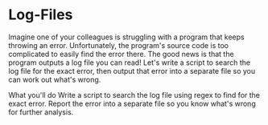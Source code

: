 # Log-Files

Imagine one of your colleagues is struggling with a program that keeps throwing an error. Unfortunately, the program's source code is too complicated to easily find the error there. The good news is that the program outputs a log file you can read! Let's write a script to search the log file for the exact error, then output that error into a separate file so you can work out what's wrong.

What you'll do
Write a script to search the log file using regex to find for the exact error.
Report the error into a separate file so you know what's wrong for further analysis.
